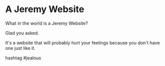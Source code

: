 # A Jeremy Website

What in the world is a Jeremy Website?

Glad you asked. 

It's a website that will probably hurt your feelings because you don't have one just like it.

hashtag #jealous
